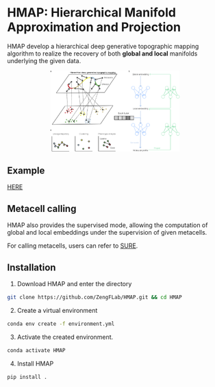 # HMAP: Hierarchical Manifold Approximation and Projection

HMAP develop a hierarchical deep generative topographic mapping algorithm to realize the recovery of both **global and local** manifolds underlying the given data.


<div align="center">
    <img src="./img/figure1.png" alt="" width="60%">
</div>

## Example
[HERE](./example)

## Metacell calling
HMAP also provides the supervised mode, allowing the computation of global and local embeddings under the supervision of given metacells. 

For calling metacells, users can refer to [SURE](https://github.com/ZengFLab/SUREv2).

## Installation
1. Download HMAP and enter the directory
```bash
git clone https://github.com/ZengFLab/HMAP.git && cd HMAP
```

2. Create a virtual environment
```bash
conda env create -f environment.yml
```

3. Activate the created environment. 
```bash
conda activate HMAP
```

4. Install HMAP
```bash
pip install .
```
